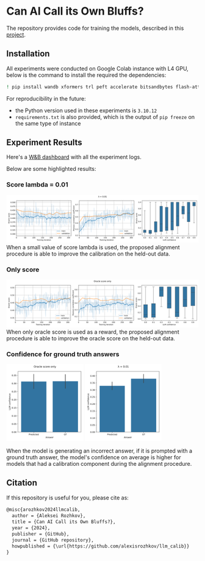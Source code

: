 # Can AI Call its Own Bluffs?

The repository provides code for training the models, described in this [project](https://alexisrozhkov.notion.site/Can-AI-Call-its-Own-Bluffs-986fdda302db48c4956374a53a386f43).

## Installation
All experiments were conducted on Google Colab instance with L4 GPU, below is the command to install the required the dependencies:
```bash
! pip install wandb xformers trl peft accelerate bitsandbytes flash-attn evaluate timeout-decorator git+https://github.com/google-research/bleurt.git
```

For reproducibility in the future:
* the Python version used in these experiments is `3.10.12`
* `requirements.txt` is also provided, which is the output of `pip freeze` on the same type of instance

## Experiment Results
Here's a [W&B dashboard](https://wandb.ai/alexisrozhkov/llm-calib/) with all the experiment logs.

Below are some highlighted results:

### Score lambda = 0.01
![Lambda = 0.01](assets/calibration_lambda_0.01.svg)
When a small value of score lambda is used, the proposed alignment procedure is able to improve the calibration on the held-out data.

### Only score
![Score only](assets/calibration_score_only.svg)
When only oracle score is used as a reward, the proposed alignment procedure is able to improve the oracle score on the held-out data.

### Confidence for ground truth answers
<p float="left">
  <img src="assets/forced_answer_conf-score_only.svg" width="40%" />
  <img src="assets/forced_answer_conf-lambda_0.01.svg" width="40%" /> 
</p>

When the model is generating an incorrect answer, if it is prompted with a ground truth answer, the model's confidence on average is higher for models that had a calibration component during the alignment procedure.

## Citation

If this repository is useful for you, please cite as:

```
@misc{arozhkov2024llmcalib,
  author = {Aleksei Rozhkov},
  title = {Can AI Call its Own Bluffs?},
  year = {2024},
  publisher = {GitHub},
  journal = {GitHub repository},
  howpublished = {\url{https://github.com/alexisrozhkov/llm_calib}}
}
```
